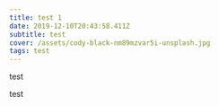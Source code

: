 ```yaml
---
title: test 1
date: 2019-12-10T20:43:58.411Z
subtitle: test
cover: /assets/cody-black-nm89mzvar5i-unsplash.jpg
tags: test
---
```

test







test
